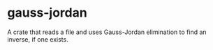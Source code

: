 # gauss-jordan

A crate that reads a file and uses Gauss-Jordan elimination to find an inverse,
if one exists.
